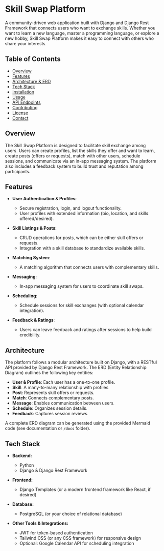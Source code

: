 # Skill Swap Platform

A community-driven web application built with Django and Django Rest Framework that connects users who want to exchange skills. Whether you want to learn a new language, master a programming language, or explore a new hobby, Skill Swap Platform makes it easy to connect with others who share your interests.

## Table of Contents

- [Overview](#overview)
- [Features](#features)
- [Architecture & ERD](#architecture--erd)
- [Tech Stack](#tech-stack)
- [Installation](#installation)
- [Usage](#usage)
- [API Endpoints](#api-endpoints)
- [Contributing](#contributing)
- [License](#license)
- [Contact](#contact)

## Overview

The Skill Swap Platform is designed to facilitate skill exchange among users. Users can create profiles, list the skills they offer and want to learn, create posts (offers or requests), match with other users, schedule sessions, and communicate via an in-app messaging system. The platform also includes a feedback system to build trust and reputation among participants.

## Features

- **User Authentication & Profiles**:  
  - Secure registration, login, and logout functionality.
  - User profiles with extended information (bio, location, and skills offered/desired).

- **Skill Listings & Posts**:  
  - CRUD operations for posts, which can be either skill offers or requests.
  - Integration with a skill database to standardize available skills.

- **Matching System**:  
  - A matching algorithm that connects users with complementary skills.

- **Messaging**:  
  - In-app messaging system for users to coordinate skill swaps.

- **Scheduling**:  
  - Schedule sessions for skill exchanges (with optional calendar integration).

- **Feedback & Ratings**:  
  - Users can leave feedback and ratings after sessions to help build credibility.

## Architecture

The platform follows a modular architecture built on Django, with a RESTful API provided by Django Rest Framework. The ERD (Entity Relationship Diagram) outlines the following key entities:
- **User & Profile**: Each user has a one-to-one profile.
- **Skill**: A many-to-many relationship with profiles.
- **Post**: Represents skill offers or requests.
- **Match**: Connects complementary posts.
- **Message**: Enables communication between users.
- **Schedule**: Organizes session details.
- **Feedback**: Captures session reviews.

A complete ERD diagram can be generated using the provided Mermaid code (see documentation or `/docs` folder).

## Tech Stack

- **Backend:**  
  - Python
  - Django & Django Rest Framework

- **Frontend:**  
  - Django Templates (or a modern frontend framework like React, if desired)

- **Database:**  
  - PostgreSQL (or your choice of relational database)

- **Other Tools & Integrations:**  
  - JWT for token-based authentication
  - Tailwind CSS (or any CSS framework) for responsive design
  - Optional: Google Calendar API for scheduling integration
